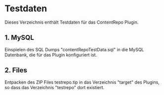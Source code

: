 Testdaten
=========

Dieses Verzeichnis enthält Testdaten für das ContentRepo Plugin.

## 1. MySQL

Einspielen des SQL Dumps "contentRepoTestData.sql" in die MySQL Datenbank, die für das Plugin konfiguriert ist.

## 2. Files

Entpacken des ZIP Files testrepo.tip in das Verzeichnis "target" des Plugins, so dass das Verzeichnis "testrepo" dort existiert.